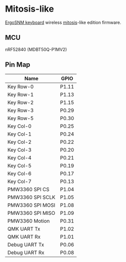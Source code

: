 # Mitosis-like

[ErgoSNM keyboard](https://github.com/siderakb/ergo-snm-keyboard) wireless [mitosis](https://github.com/reversebias/mitosis)-like edition firmware.

## MCU

nRF52840 (MDBT50Q-P1MV2)

## Pin Map

| Name             | GPIO  |
| ---------------- | ----- |
| Key Row-0        | P1.11 |
| Key Row-1        | P1.13 |
| Key Row-2        | P1.15 |
| Key Row-3        | P0.29 |
| Key Row-5        | P0.30 |
| Key Col-0        | P0.25 |
| Key Col-1        | P0.24 |
| Key Col-2        | P0.22 |
| Key Col-3        | P0.20 |
| Key Col-4        | P0.21 |
| Key Col-5        | P0.19 |
| Key Col-6        | P0.17 |
| Key Col-7        | P0.13 |
| PMW3360 SPI CS   | P1.04 |
| PMW3360 SPI SCLK | P1.05 |
| PMW3360 SPI MOSI | P1.08 |
| PMW3360 SPI MISO | P1.09 |
| PMW3360 Motion   | P0.31 |
| QMK UART Tx      | P1.02 |
| QMK UART Rx      | P1.01 |
| Debug UART Tx    | P0.06 |
| Debug UART Rx    | P0.08 |

